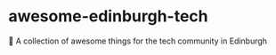# awesome-edinburgh-tech
🏴󠁧󠁢󠁳󠁣󠁴󠁿 A collection of awesome things for the tech community in Edinburgh
